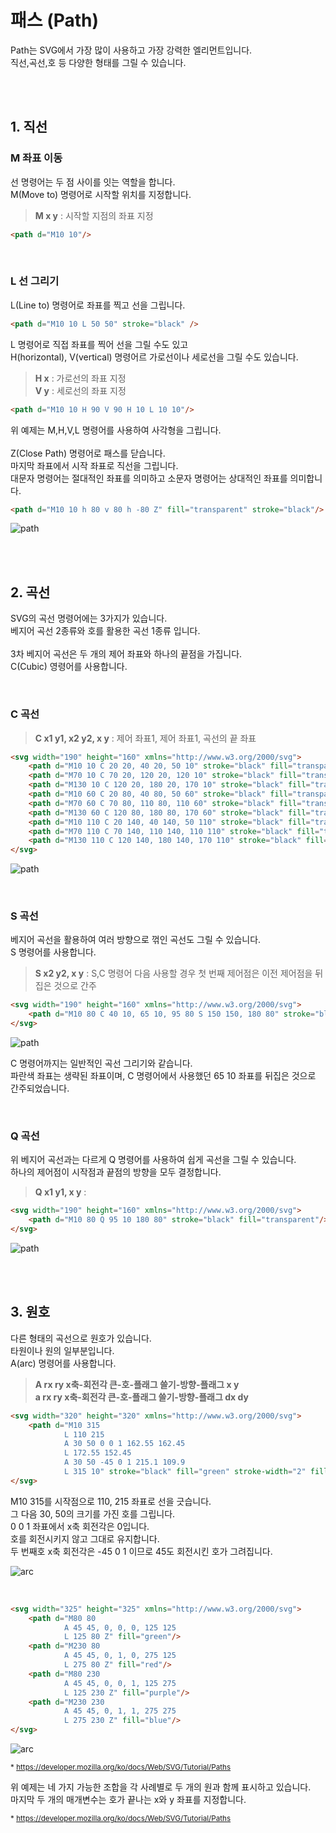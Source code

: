 # 패스 (Path)

Path는 SVG에서 가장 많이 사용하고 가장 강력한 엘리먼트입니다.<br>
직선,곡선,호 등 다양한 형태를 그릴 수 있습니다.

<br><br>

## 1. 직선

### M 좌표 이동

선 명령어는 두 점 사이를 잇는 역할을 합니다.<br>
M(Move to) 명령어로 시작할 위치를 지정합니다.

> **M x y** : 시작할 지점의 좌표 지정

```html
<path d="M10 10"/>
```

<br>

### L 선 그리기


L(Line to) 명령어로 좌표를 찍고 선을 그립니다.

```html
<path d="M10 10 L 50 50" stroke="black" />
```


L 명령어로 직접 좌표를 찍어 선을 그릴 수도 있고<br>
H(horizontal), V(vertical) 명령어르 가로선이나 세로선을 그릴 수도 있습니다.

> **H x** : 가로선의 좌표 지정 <br>
> **V y** : 세로선의 좌표 지정

```html
<path d="M10 10 H 90 V 90 H 10 L 10 10"/>
```

위 예제는 M,H,V,L 명령어를 사용하여 사각형을 그립니다.<br><br>
Z(Close Path) 명령어로 패스를 닫습니다.<br>
마지막 좌표에서 시작 좌표로 직선을 그립니다.<br>
대문자 명령어는 절대적인 좌표를 의미하고 소문자 명령어는 상대적인 좌표를 의미합니다.

```html
<path d="M10 10 h 80 v 80 h -80 Z" fill="transparent" stroke="black"/>
```

![path](https://developer.mozilla.org/@api/deki/files/292/=Path_Line_Commands.png)

<br><br>

## 2. 곡선

SVG의 곡선 명령어에는 3가지가 있습니다.<br>
베지어 곡선 2종류와 호를 활용한 곡선 1종류 입니다.<br><br>
3차 베지어 곡선은 두 개의 제어 좌표와 하나의 끝점을 가집니다.<br>
C(Cubic) 영령어를 사용합니다.

<br>

### C 곡선

> **C x1 y1, x2 y2, x y** : 제어 좌표1, 제어 좌표1, 곡선의 끝 좌표

```html
<svg width="190" height="160" xmlns="http://www.w3.org/2000/svg">
    <path d="M10 10 C 20 20, 40 20, 50 10" stroke="black" fill="transparent"/>
    <path d="M70 10 C 70 20, 120 20, 120 10" stroke="black" fill="transparent"/>
    <path d="M130 10 C 120 20, 180 20, 170 10" stroke="black" fill="transparent"/>
    <path d="M10 60 C 20 80, 40 80, 50 60" stroke="black" fill="transparent"/>
    <path d="M70 60 C 70 80, 110 80, 110 60" stroke="black" fill="transparent"/>
    <path d="M130 60 C 120 80, 180 80, 170 60" stroke="black" fill="transparent"/>
    <path d="M10 110 C 20 140, 40 140, 50 110" stroke="black" fill="transparent"/>
    <path d="M70 110 C 70 140, 110 140, 110 110" stroke="black" fill="transparent"/>
    <path d="M130 110 C 120 140, 180 140, 170 110" stroke="black" fill="transparent"/>
</svg>
```


![path](https://mdn.mozillademos.org/files/10401/Cubic_Bezier_Curves_with_grid.png)


<br>

### S 곡선

베지어 곡선을 활용하여 여러 방향으로 꺾인 곡선도 그릴 수 있습니다. <br>
S 명령어를 사용합니다.

> **S x2 y2, x y** : S,C 명령어 다음 사용할 경우 첫 번째 제어점은 이전 제어점을 뒤집은 것으로 간주

```html
<svg width="190" height="160" xmlns="http://www.w3.org/2000/svg">
    <path d="M10 80 C 40 10, 65 10, 95 80 S 150 150, 180 80" stroke="black" fill="transparent"/>
</svg>
```

![path](https://mdn.mozillademos.org/files/10405/ShortCut_Cubic_Bezier_with_grid.png)


C 명령어까지는 일반적인 곡선 그리기와 같습니다.<br>
파란색 좌표는 생략된 좌표이며, C 명령어에서 사용했던 65 10 좌표를 뒤집은 것으로 간주되었습니다.

<br>

### Q 곡선

위 베지어 곡선과는 다르게 Q 명령어를 사용하여 쉽게 곡선을 그릴 수 있습니다.<br>
하나의 제어점이 시작점과 끝점의 방향을 모두 결정합니다.

> **Q x1 y1, x y** : 

```html
<svg width="190" height="160" xmlns="http://www.w3.org/2000/svg">
    <path d="M10 80 Q 95 10 180 80" stroke="black" fill="transparent"/>
</svg>
```

![path](https://mdn.mozillademos.org/files/10403/Quadratic_Bezier_with_grid.png)


<br><br>

## 3. 원호

다른 형태의 곡선으로 원호가 있습니다. <br>
타원이나 원의 일부분입니다. <br>
A(arc) 명령어를 사용합니다.

> **A rx ry x축-회전각 큰-호-플래그 쓸기-방향-플래그 x y** <br>
> **a rx ry x축-회전각 큰-호-플래그 쓸기-방향-플래그 dx dy**

```html
<svg width="320" height="320" xmlns="http://www.w3.org/2000/svg">
    <path d="M10 315
            L 110 215
            A 30 50 0 0 1 162.55 162.45
            L 172.55 152.45
            A 30 50 -45 0 1 215.1 109.9
            L 315 10" stroke="black" fill="green" stroke-width="2" fill-opacity="0.5"/>
</svg>
```

M10 315를 시작점으로 110, 215 좌표로 선을 긋습니다. <br>
그 다음 30, 50의 크기를 가진 호를 그립니다. <br>
0 0 1 좌표에서 x축 회전각은 0입니다. <br>
호를 회전시키지 않고 그대로 유지합니다. <br>
두 번째호 x축 회전각은 -45 0 1 이므로 45도 회전시킨 호가 그려집니다.

![arc](https://mdn.mozillademos.org/files/10409/SVGArcs_XAxisRotation_with_grid.png)


<br>

```html
<svg width="325" height="325" xmlns="http://www.w3.org/2000/svg">
    <path d="M80 80
            A 45 45, 0, 0, 0, 125 125
            L 125 80 Z" fill="green"/>
    <path d="M230 80
            A 45 45, 0, 1, 0, 275 125
            L 275 80 Z" fill="red"/>
    <path d="M80 230
            A 45 45, 0, 0, 1, 125 275
            L 125 230 Z" fill="purple"/>
    <path d="M230 230
            A 45 45, 0, 1, 1, 275 275
            L 275 230 Z" fill="blue"/>
</svg>
```

![arc](https://developer.mozilla.org/@api/deki/files/345/=SVGArcs_Flags.png)

<sub>* https://developer.mozilla.org/ko/docs/Web/SVG/Tutorial/Paths </sub>

위 예제는 네 가지 가능한 조합을 각 사례별로 두 개의 원과 함께 표시하고 있습니다. <br>
마지막 두 개의 매개변수는 호가 끝나는 x와 y 좌표를 지정합니다.

<sub>* https://developer.mozilla.org/ko/docs/Web/SVG/Tutorial/Paths </sub>